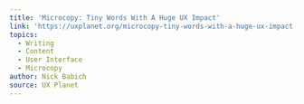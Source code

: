 ```yaml
---
title: 'Microcopy: Tiny Words With A Huge UX Impact'
link: 'https://uxplanet.org/microcopy-tiny-words-with-a-huge-ux-impact-90140acc6e42'
topics:
  - Writing
  - Content
  - User Interface
  - Microcopy
author: Nick Babich
source: UX Planet
---
```


